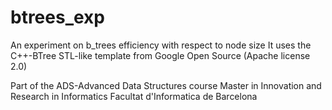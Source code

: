 # btrees_exp

An experiment on b_trees efficiency with respect to node size
It uses the C++-BTree STL-like template from Google Open Source (Apache license 2.0)

Part of the ADS-Advanced Data Structures course
Master in Innovation and Research in Informatics
Facultat d'Informatica de Barcelona

